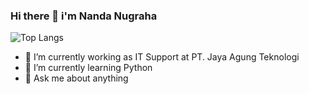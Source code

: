 ### Hi there 👋 i'm Nanda Nugraha

![Top Langs](https://github-readme-stats.vercel.app/api/top-langs/?username=xenialblue&theme=tokyonight)

- 🔭 I’m currently working as IT Support at PT. Jaya Agung Teknologi
- 🌱 I’m currently learning Python
- 💬 Ask me about anything
